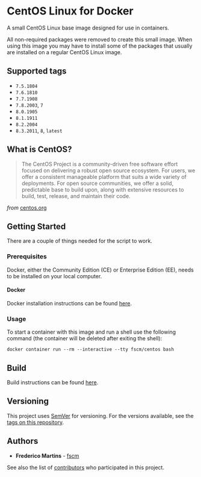 # CentOS Linux for Docker

A small CentOS Linux base image designed for use in containers.

All non-required packages were removed to create this small image. When using
this image you may have to install some of the packages that usually are
installed on a regular CentOS Linux image.

## Supported tags

- `7.5.1804`
- `7.6.1810`
- `7.7.1908`
- `7.8.2003`, `7`
- `8.0.1905`
- `8.1.1911`
- `8.2.2004`
- `8.3.2011`, `8`, `latest`

## What is CentOS?

> The CentOS Project is a community-driven free software effort focused on delivering a robust open source ecosystem. For users, we offer a consistent manageable platform that suits a wide variety of deployments. For open source communities, we offer a solid, predictable base to build upon, along with extensive resources to build, test, release, and maintain their code.

*from* [centos.org](https://www.centos.org)

## Getting Started

There are a couple of things needed for the script to work.

### Prerequisites

Docker, either the Community Edition (CE) or Enterprise Edition (EE), needs to
be installed on your local computer.

#### Docker

Docker installation instructions can be found
[here](https://docs.docker.com/install/).

### Usage

To start a container with this image and run a shell use the following
command (the container will be deleted after exiting the shell):

```
docker container run --rm --interactive --tty fscm/centos bash
```

## Build

Build instructions can be found
[here](https://github.com/fscm/docker-centos/blob/master/README.build.md).

## Versioning

This project uses [SemVer](http://semver.org/) for versioning. For the versions
available, see the [tags on this repository](https://github.com/fscm/docker-centos/tags).

## Authors

* **Frederico Martins** - [fscm](https://github.com/fscm)

See also the list of [contributors](https://github.com/fscm/docker-centos/contributors)
who participated in this project.
